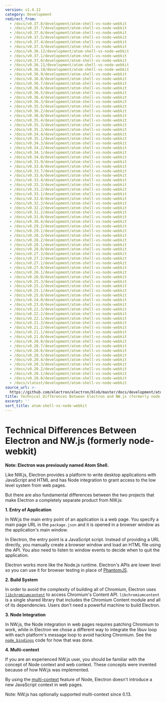 ```yaml
---
version: v1.4.12
category: Development
redirect_from:
  - /docs/v0.37.8/development/atom-shell-vs-node-webkit
  - /docs/v0.37.7/development/atom-shell-vs-node-webkit
  - /docs/v0.37.6/development/atom-shell-vs-node-webkit
  - /docs/v0.37.5/development/atom-shell-vs-node-webkit
  - /docs/v0.37.4/development/atom-shell-vs-node-webkit
  - /docs/v0.37.3/development/atom-shell-vs-node-webkit
  - /docs/v0.36.12/development/atom-shell-vs-node-webkit
  - /docs/v0.37.1/development/atom-shell-vs-node-webkit
  - /docs/v0.37.0/development/atom-shell-vs-node-webkit
  - /docs/v0.36.11/development/atom-shell-vs-node-webkit
  - /docs/v0.36.10/development/atom-shell-vs-node-webkit
  - /docs/v0.36.9/development/atom-shell-vs-node-webkit
  - /docs/v0.36.8/development/atom-shell-vs-node-webkit
  - /docs/v0.36.7/development/atom-shell-vs-node-webkit
  - /docs/v0.36.6/development/atom-shell-vs-node-webkit
  - /docs/v0.36.5/development/atom-shell-vs-node-webkit
  - /docs/v0.36.4/development/atom-shell-vs-node-webkit
  - /docs/v0.36.3/development/atom-shell-vs-node-webkit
  - /docs/v0.35.5/development/atom-shell-vs-node-webkit
  - /docs/v0.36.2/development/atom-shell-vs-node-webkit
  - /docs/v0.36.0/development/atom-shell-vs-node-webkit
  - /docs/v0.35.4/development/atom-shell-vs-node-webkit
  - /docs/v0.35.3/development/atom-shell-vs-node-webkit
  - /docs/v0.35.2/development/atom-shell-vs-node-webkit
  - /docs/v0.34.4/development/atom-shell-vs-node-webkit
  - /docs/v0.35.1/development/atom-shell-vs-node-webkit
  - /docs/v0.34.3/development/atom-shell-vs-node-webkit
  - /docs/v0.34.2/development/atom-shell-vs-node-webkit
  - /docs/v0.34.1/development/atom-shell-vs-node-webkit
  - /docs/v0.34.0/development/atom-shell-vs-node-webkit
  - /docs/v0.33.9/development/atom-shell-vs-node-webkit
  - /docs/v0.33.8/development/atom-shell-vs-node-webkit
  - /docs/v0.33.7/development/atom-shell-vs-node-webkit
  - /docs/v0.33.6/development/atom-shell-vs-node-webkit
  - /docs/v0.33.4/development/atom-shell-vs-node-webkit
  - /docs/v0.33.3/development/atom-shell-vs-node-webkit
  - /docs/v0.33.2/development/atom-shell-vs-node-webkit
  - /docs/v0.33.1/development/atom-shell-vs-node-webkit
  - /docs/v0.33.0/development/atom-shell-vs-node-webkit
  - /docs/v0.32.3/development/atom-shell-vs-node-webkit
  - /docs/v0.32.2/development/atom-shell-vs-node-webkit
  - /docs/v0.31.2/development/atom-shell-vs-node-webkit
  - /docs/v0.31.0/development/atom-shell-vs-node-webkit
  - /docs/v0.30.4/development/atom-shell-vs-node-webkit
  - /docs/v0.29.2/development/atom-shell-vs-node-webkit
  - /docs/v0.29.1/development/atom-shell-vs-node-webkit
  - /docs/v0.28.3/development/atom-shell-vs-node-webkit
  - /docs/v0.28.2/development/atom-shell-vs-node-webkit
  - /docs/v0.28.1/development/atom-shell-vs-node-webkit
  - /docs/v0.28.0/development/atom-shell-vs-node-webkit
  - /docs/v0.27.3/development/atom-shell-vs-node-webkit
  - /docs/v0.27.2/development/atom-shell-vs-node-webkit
  - /docs/v0.27.1/development/atom-shell-vs-node-webkit
  - /docs/v0.27.0/development/atom-shell-vs-node-webkit
  - /docs/v0.26.1/development/atom-shell-vs-node-webkit
  - /docs/v0.26.0/development/atom-shell-vs-node-webkit
  - /docs/v0.25.3/development/atom-shell-vs-node-webkit
  - /docs/v0.25.2/development/atom-shell-vs-node-webkit
  - /docs/v0.25.1/development/atom-shell-vs-node-webkit
  - /docs/v0.25.0/development/atom-shell-vs-node-webkit
  - /docs/v0.24.0/development/atom-shell-vs-node-webkit
  - /docs/v0.23.0/development/atom-shell-vs-node-webkit
  - /docs/v0.22.3/development/atom-shell-vs-node-webkit
  - /docs/v0.22.2/development/atom-shell-vs-node-webkit
  - /docs/v0.22.1/development/atom-shell-vs-node-webkit
  - /docs/v0.21.3/development/atom-shell-vs-node-webkit
  - /docs/v0.21.2/development/atom-shell-vs-node-webkit
  - /docs/v0.21.1/development/atom-shell-vs-node-webkit
  - /docs/v0.21.0/development/atom-shell-vs-node-webkit
  - /docs/v0.20.8/development/atom-shell-vs-node-webkit
  - /docs/v0.20.7/development/atom-shell-vs-node-webkit
  - /docs/v0.20.6/development/atom-shell-vs-node-webkit
  - /docs/v0.20.5/development/atom-shell-vs-node-webkit
  - /docs/v0.20.4/development/atom-shell-vs-node-webkit
  - /docs/v0.20.3/development/atom-shell-vs-node-webkit
  - /docs/v0.20.2/development/atom-shell-vs-node-webkit
  - /docs/v0.20.1/development/atom-shell-vs-node-webkit
  - /docs/v0.20.0/development/atom-shell-vs-node-webkit
  - /docs/vlatest/development/atom-shell-vs-node-webkit
source_url: >-
  https://github.com/electron/electron/blob/master/docs/development/atom-shell-vs-node-webkit.md
title: Technical Differences Between Electron and NW.js (formerly node-webkit)
excerpt: ''
sort_title: atom-shell-vs-node-webkit
---
```

# Technical Differences Between Electron and NW.js (formerly node-webkit)

**Note: Electron was previously named Atom Shell.**

Like NW.js, Electron provides a platform to write desktop applications with JavaScript and HTML and has Node integration to grant access to the low level system from web pages.

But there are also fundamental differences between the two projects that make Electron a completely separate product from NW.js:

**1\. Entry of Application**

In NW.js the main entry point of an application is a web page. You specify a main page URL in the `package.json` and it is opened in a browser window as the application's main window.

In Electron, the entry point is a JavaScript script. Instead of providing a URL directly, you manually create a browser window and load an HTML file using the API. You also need to listen to window events to decide when to quit the application.

Electron works more like the Node.js runtime. Electron's APIs are lower level so you can use it for browser testing in place of [PhantomJS](http://phantomjs.org/).

**2\. Build System**

In order to avoid the complexity of building all of Chromium, Electron uses [`libchromiumcontent`](https://github.com/brightray/libchromiumcontent) to access Chromium's Content API. `libchromiumcontent` is a single shared library that includes the Chromium Content module and all of its dependencies. Users don't need a powerful machine to build Electron.

**3\. Node Integration**

In NW.js, the Node integration in web pages requires patching Chromium to work, while in Electron we chose a different way to integrate the libuv loop with each platform's message loop to avoid hacking Chromium. See the [`node_bindings`](https://github.com/electron/electron/tree/master/atom/common) code for how that was done.

**4\. Multi-context**

If you are an experienced NW.js user, you should be familiar with the concept of Node context and web context. These concepts were invented because of how NW.js was implemented.

By using the [multi-context](http://strongloop.com/strongblog/whats-new-node-js-v0-12-multiple-context-execution/) feature of Node, Electron doesn't introduce a new JavaScript context in web pages.

Note: NW.js has optionally supported multi-context since 0.13.
